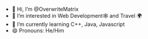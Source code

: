 - 👋 Hi, I’m @OverwriteMatrix
- 👀 I’m interested in Web Development🕸️ and Travel 🌍
- 🌱 I’m currently learning C++, Java, Javascript 
- 😄 Pronouns: He/Him
